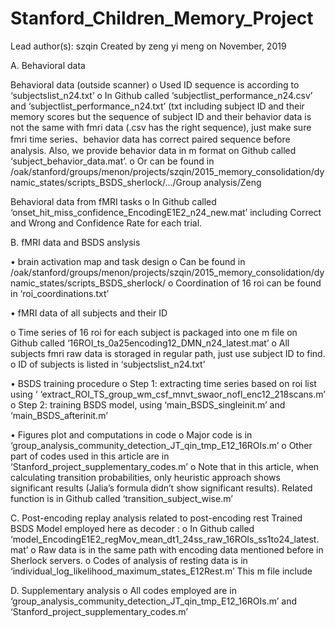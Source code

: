 # Stanford_Children_Memory_Project
Lead author(s): szqin
Created by zeng yi meng on November, 2019



A.	Behavioral data

Behavioral data (outside scanner)
o	Used ID sequence is according to ‘subjectslist_n24.txt’
o	In Github called ‘subjectlist_performance_n24.csv’ and ‘subjectlist_performance_n24.txt’ (txt including subject ID and their memory scores but the sequence of subject ID and their behavior data is not the same with fmri data (.csv has the right sequence), just make sure fmri time series、behavior data has correct paired sequence before analysis. Also, we provide behavior data in m format on Github called ‘subject_behavior_data.mat’.
o	Or can be found in /oak/stanford/groups/menon/projects/szqin/2015_memory_consolidation/dynamic_states/scripts_BSDS_sherlock/…/Group analysis/Zeng



Behavioral data from fMRI tasks
o	In Github called ‘onset_hit_miss_confidence_EncodingE1E2_n24_new.mat’ including Correct and Wrong and Confidence Rate for each trial.


B.	fMRI data and BSDS anslysis

•	brain activation map and task design 
o	Can be found in /oak/stanford/groups/menon/projects/szqin/2015_memory_consolidation/dynamic_states/scripts_BSDS_sherlock/
o	Coordination of 16 roi can be found in ‘roi_coordinations.txt’

•	fMRI data of all subjects and their ID
 
o	Time series of 16 roi for each subject is packaged into one m file on Github called ‘16ROI_ts_0a25encoding12_DMN_n24_latest.mat’
o	All subjects fmri raw data is storaged in regular path, just use subject ID to find.
o	ID of subjects is listed in ‘subjectslist_n24.txt’


•	BSDS training procedure
o	Step 1: extracting time series based on roi list using ‘
‘extract_ROI_TS_group_wm_csf_mnvt_swaor_nofl_enc12_218scans.m’
o	Step 2: training BSDS model, using ‘main_BSDS_singleinit.m’ and ‘main_BSDS_afterinit.m’

•	Figures plot and computations in code
o	Major code is in ‘group_analysis_community_detection_JT_qin_tmp_E12_16ROIs.m’
o	Other part of codes used in this article are in  ‘Stanford_project_supplementary_codes.m’
o	Note that in this article, when calculating transition probabilities, only heuristic approach shows significant results (Jalia’s formula didn’t show significant results). Related function is in Github called ‘transition_subject_wise.m’

C.	Post-encoding replay analysis related to post-encoding rest 
Trained BSDS Model employed here as decoder :
o	In Github called ‘model_EncodingE1E2_regMov_mean_dt1_24ss_raw_16ROIs_ss1to24_latest.mat’
o	Raw data is in the same path with encoding data mentioned before in Sherlock servers.
o	Codes of analysis of resting data is in ‘individual_log_likelihood_maximum_states_E12Rest.m’ This m file include  


 
D.	Supplementary analysis
o	All codes employed are in ‘group_analysis_community_detection_JT_qin_tmp_E12_16ROIs.m’ and ‘Stanford_project_supplementary_codes.m’



